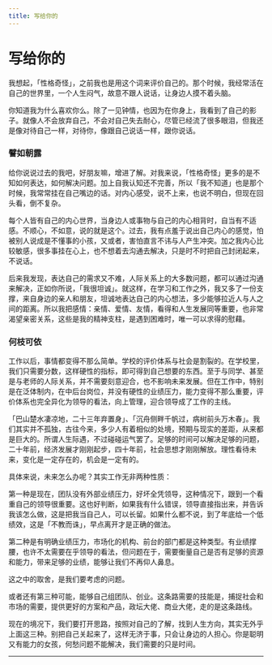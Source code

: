 ```yaml
---
title: 写给你的
---
```


# 写给你的

我想起，「性格奇怪」，之前我也是用这个词来评价自己的。那个时候，我经常活在自己的世界里，一个人生闷气，故意不跟人说话，让身边人摸不着头脑。

你知道我为什么喜欢你么。除了一见钟情，也因为在你身上，我看到了自己的影子。就像人不会放弃自己，不会对自己失去耐心，尽管已经流了很多眼泪，但我还是像对待自己一样，对待你，像跟自己说话一样，跟你说话。

### 譬如朝露

给你说说过去的我吧，好朋友嘛，增进了解。对我来说，「性格奇怪」更多的是不知如何表达，如何解决问题。加上自我认知还不完善，所以「我不知道」也是那个时候，我常常挂在自己嘴边的话。对内心感受，说不上来，也说不明白，但现在回头看，倒不复杂。

每个人皆有自己的内心世界，当身边人或事物与自己的内心相背时，自当有不适感。不顺心，不如意，说的就是这个。过去，我有点羞于说出自己内心的感觉，怕被别人说成是不懂事的小孩，又或者，害怕直言不讳与人产生冲突。加之我内心比较敏感，很多事挂在心上，也不想着去沟通去解决，只是时不时把自己封闭起来，不说话。

后来我发现，表达自己的需求又不难，人际关系上的大多数问题，都可以通过沟通来解决，正如你所说，「我很坦诚」。就这样，在学习和工作之外，我又多了一份支撑，来自身边的亲人和朋友，坦诚地表达自己的内心想法，多少能够拉近人与人之间的距离。所以我把感情：亲情、爱情、友情，看得和人生发展同等重要，也非常渴望亲密关系，这些是我的精神支柱，是遇到困难时，唯一可以求得的慰藉。

### 何枝可依

工作以后，事情都变得不那么简单。学校的评价体系与社会是割裂的。在学校里，我们只需要分数，这样硬性的指标，即可得到自己想要的东西。至于与同学、甚至是与老师的人际关系，并不需要刻意迎合，也不影响未来发展。但在工作中，特别是在泛体制内，在中后台岗位，并没有硬性的业绩压力，能力变得不那么重要，评价体系也完全异化为领导的看法，向上管理，迎合领导成了工作的主线。

「巴山楚水凄凉地，二十三年弃置身」、「沉舟侧畔千帆过，病树前头万木春」。我们其实并不孤独，古往今来，多少人有着相似的处境，预期与现实的差距，从来都是巨大的。所谓人生际遇，不过碰碰运气罢了。足够的时间可以解决足够的问题，二十年前，经济发展才刚刚起步，四十年前，社会思想才刚刚解放。理性看待未来，变化是一定存在的，机会是一定有的。

具体来说，未来怎么办呢？其实工作无非两种性质：

第一种是现在，团队没有外部业绩压力，好坏全凭领导，这种情况下，跟到一个看重自己的领导很重要。这也好判断，如果我有什么错误，领导直接指出来，并告诉我该怎么做，这是把我当自己人，可以长留。如果什么都不说，到了年底给一个低绩效，这是「不教而诛」，早点离开才是正确的做法。

第二种是有明确业绩压力，市场化的机构、前台的部门都是这种类型。有业绩撑腰，也许不太需要在乎领导的看法，但问题在于，需要衡量自己是否有足够的资源和能力，带来足够的业绩，能够让我们不再仰人鼻息。

这之中的取舍，是我们要考虑的问题。

或者还有第三种可能，能够自己组团队、创业。这条路需要的技能是，捕捉社会和市场的需要，提供更好的方案和产品，政坛大佬、商业大佬，走的是这条路线。

现在的境况下，我们要打开思路，按照对自己的了解，找到人生方向，其实无外乎上面这三种。别把自己关起来了，这样无济于事，只会让身边的人担心。你是聪明又有能力的女孩，何愁问题不能解决，我们需要的只是时间。

---

<script type="text/javascript" src="/include/tail.js"></script>
